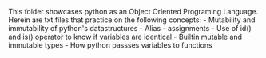 This folder showcases python as an Object Oriented Programing Language. Herein are txt files that practice on the following concepts: - Mutability and immutability of python's datastructures - Alias - assignments - Use of id() and is() operator to know if variables are identical - Builtin mutable and immutable types - How python passses variables to functions
